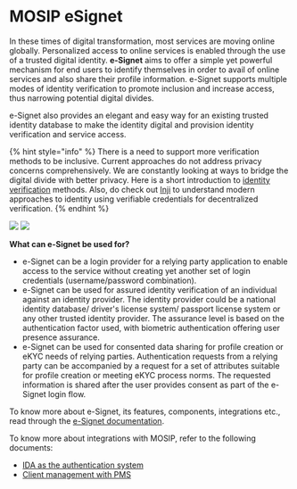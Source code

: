 # MOSIP eSignet

In these times of digital transformation, most services are moving online globally. Personalized access to online services is enabled through the use of a trusted digital identity. **e-Signet** aims to offer a simple yet powerful mechanism for end users to identify themselves in order to avail of online services and also share their profile information. e-Signet supports multiple modes of identity verification to promote inclusion and increase access, thus narrowing potential digital divides.

e-Signet also provides an elegant and easy way for an existing trusted identity database to make the identity digital and provision identity verification and service access.

{% hint style="info" %}
There is a need to support more verification methods to be inclusive. Current approaches do not address privacy concerns comprehensively. We are constantly looking at ways to bridge the digital divide with better privacy. Here is a short introduction to [identity verification](identity-verification.md) methods. Also, do check out [Inji](http://127.0.0.1:5000/o/-M1FyzBr-VmticWYm8QI/s/aY8BQ4hdzhSchZV814Ev/) to understand modern approaches to identity using verifiable credentials for decentralized verification.
{% endhint %}

![](\_images/e-signet-qr.jpg) ![](\_images/e-signet-bio.jpg)

**What can e-Signet be used for?**

* e-Signet can be a login provider for a relying party application to enable access to the service without creating yet another set of login credentials (username/password combination).
* e-Signet can be used for assured identity verification of an individual against an identity provider. The identity provider could be a national identity database/ driver's license system/ passport license system or any other trusted identity provider. The assurance level is based on the authentication factor used, with biometric authentication offering user presence assurance.
* e-Signet can be used for consented data sharing for profile creation or eKYC needs of relying parties. Authentication requests from a relying party can be accompanied by a request for a set of attributes suitable for profile creation or meeting eKYC process norms. The requested information is shared after the user provides consent as part of the e-Signet login flow.

To know more about e-Signet, its features, components, integrations etc., read through the [e-Signet documentation](https://docs.esignet.io/).

To know more about integrations with MOSIP, refer to the following documents:

* [IDA as the authentication system](https://docs.mosip.io/1.2.0/integrations/e-signet/e-signet-ida-authentication-system)
* [Client management with PMS](https://docs.mosip.io/1.2.0/integrations/e-signet/e-signet-client-management-withpms)
